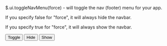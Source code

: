 $.ui.toggleNavMenu(force) - will toggle the nav (footer) menu for your app.

If you specify false for "force", it will always hide the navbar.

If you specify true for "force", it will always show the navbar.


<input type="button" onclick="$.ui.toggleNavMenu()" value="Toggle"> <input type="button" onclick="$.ui.toggleNavMenu(false)" value="Hide"> <input type="button" onclick="$.ui.toggleNavMenu(true)" value="Show">